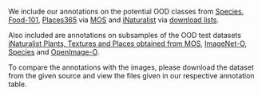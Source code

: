 We include our annotations on the potential OOD classes from [Species](https://github.com/hendrycks/anomaly-seg), [Food-101](https://www.kaggle.com/datasets/dansbecker/food-101), [Places365](https://github.com/CSAILVision/places365) via [MOS](https://github.com/deeplearning-wisc/large_scale_ood) and [iNaturalist](https://www.inaturalist.org/) via [download lists](data/iNaturalist_download_lists).

Also included are annotations on subsamples of the OOD test datasets [iNaturalist Plants, Textures and Places obtained from MOS](https://github.com/deeplearning-wisc/large_scale_ood), [ImageNet-O](https://github.com/hendrycks/natural-adv-examples), [Species](https://github.com/hendrycks/anomaly-seg) and [OpenImage-O](https://ooddetection.github.io/).

To compare the annotations with the images, please download the dataset from the given source and view the files given in our respective annotation table.